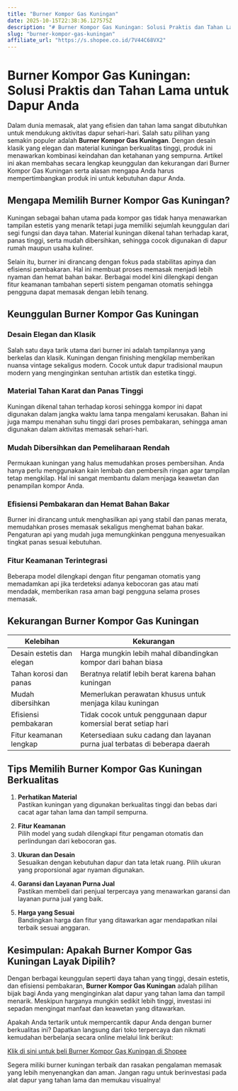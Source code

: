 ```yaml
---
title: "Burner Kompor Gas Kuningan"
date: 2025-10-15T22:38:36.127575Z
description: "# Burner Kompor Gas Kuningan: Solusi Praktis dan Tahan Lama untuk Dapur Anda..."
slug: "burner-kompor-gas-kuningan"
affiliate_url: "https://s.shopee.co.id/7V44C68VX2"
---
```

# Burner Kompor Gas Kuningan: Solusi Praktis dan Tahan Lama untuk Dapur Anda

Dalam dunia memasak, alat yang efisien dan tahan lama sangat dibutuhkan untuk mendukung aktivitas dapur sehari-hari. Salah satu pilihan yang semakin populer adalah **Burner Kompor Gas Kuningan**. Dengan desain klasik yang elegan dan material kuningan berkualitas tinggi, produk ini menawarkan kombinasi keindahan dan ketahanan yang sempurna. Artikel ini akan membahas secara lengkap keunggulan dan kekurangan dari Burner Kompor Gas Kuningan serta alasan mengapa Anda harus mempertimbangkan produk ini untuk kebutuhan dapur Anda.

## Mengapa Memilih Burner Kompor Gas Kuningan?

Kuningan sebagai bahan utama pada kompor gas tidak hanya menawarkan tampilan estetis yang menarik tetapi juga memiliki sejumlah keunggulan dari segi fungsi dan daya tahan. Material kuningan dikenal tahan terhadap karat, panas tinggi, serta mudah dibersihkan, sehingga cocok digunakan di dapur rumah maupun usaha kuliner.

Selain itu, burner ini dirancang dengan fokus pada stabilitas apinya dan efisiensi pembakaran. Hal ini membuat proses memasak menjadi lebih nyaman dan hemat bahan bakar. Berbagai model kini dilengkapi dengan fitur keamanan tambahan seperti sistem pengaman otomatis sehingga pengguna dapat memasak dengan lebih tenang.

## Keunggulan Burner Kompor Gas Kuningan

### Desain Elegan dan Klasik

Salah satu daya tarik utama dari burner ini adalah tampilannya yang berkelas dan klasik. Kuningan dengan finishing mengkilap memberikan nuansa vintage sekaligus modern. Cocok untuk dapur tradisional maupun modern yang menginginkan sentuhan artistik dan estetika tinggi.

### Material Tahan Karat dan Panas Tinggi

Kuningan dikenal tahan terhadap korosi sehingga kompor ini dapat digunakan dalam jangka waktu lama tanpa mengalami kerusakan. Bahan ini juga mampu menahan suhu tinggi dari proses pembakaran, sehingga aman digunakan dalam aktivitas memasak sehari-hari.

### Mudah Dibersihkan dan Pemeliharaan Rendah

Permukaan kuningan yang halus memudahkan proses pembersihan. Anda hanya perlu menggunakan kain lembab dan pembersih ringan agar tampilan tetap mengkilap. Hal ini sangat membantu dalam menjaga keawetan dan penampilan kompor Anda.

### Efisiensi Pembakaran dan Hemat Bahan Bakar

Burner ini dirancang untuk menghasilkan api yang stabil dan panas merata, memudahkan proses memasak sekaligus menghemat bahan bakar. Pengaturan api yang mudah juga memungkinkan pengguna menyesuaikan tingkat panas sesuai kebutuhan.

### Fitur Keamanan Terintegrasi

Beberapa model dilengkapi dengan fitur pengaman otomatis yang memadamkan api jika terdeteksi adanya kebocoran gas atau mati mendadak, memberikan rasa aman bagi pengguna selama proses memasak.

## Kekurangan Burner Kompor Gas Kuningan

| Kelebihan                  | Kekurangan                                                           |
|----------------------------|----------------------------------------------------------------------|
| Desain estetis dan elegan | Harga mungkin lebih mahal dibandingkan kompor dari bahan biasa     |
| Tahan korosi dan panas     | Beratnya relatif lebih berat karena bahan kuningan                   |
| Mudah dibersihkan         | Memerlukan perawatan khusus untuk menjaga kilau kuningan           |
| Efisiensi pembakaran      | Tidak cocok untuk penggunaan dapur komersial berat setiap hari     |
| Fitur keamanan lengkap    | Ketersediaan suku cadang dan layanan purna jual terbatas di beberapa daerah |

## Tips Memilih Burner Kompor Gas Kuningan Berkualitas

1. **Perhatikan Material**  
Pastikan kuningan yang digunakan berkualitas tinggi dan bebas dari cacat agar tahan lama dan tampil sempurna.

2. **Fitur Keamanan**  
Pilih model yang sudah dilengkapi fitur pengaman otomatis dan perlindungan dari kebocoran gas.

3. **Ukuran dan Desain**  
Sesuaikan dengan kebutuhan dapur dan tata letak ruang. Pilih ukuran yang proporsional agar nyaman digunakan.

4. **Garansi dan Layanan Purna Jual**  
Pastikan membeli dari penjual terpercaya yang menawarkan garansi dan layanan purna jual yang baik.

5. **Harga yang Sesuai**  
Bandingkan harga dan fitur yang ditawarkan agar mendapatkan nilai terbaik sesuai anggaran.

## Kesimpulan: Apakah Burner Kompor Gas Kuningan Layak Dipilih?

Dengan berbagai keunggulan seperti daya tahan yang tinggi, desain estetis, dan efisiensi pembakaran, **Burner Kompor Gas Kuningan** adalah pilihan bijak bagi Anda yang menginginkan alat dapur yang tahan lama dan tampil menarik. Meskipun harganya mungkin sedikit lebih tinggi, investasi ini sepadan mengingat manfaat dan keawetan yang ditawarkan.

Apakah Anda tertarik untuk mempercantik dapur Anda dengan burner berkualitas ini? Dapatkan langsung dari toko terpercaya dan nikmati kemudahan berbelanja secara online melalui link berikut:

[Klik di sini untuk beli Burner Kompor Gas Kuningan di Shopee](https://s.shopee.co.id/7V44C68VX2)

Segera miliki burner kuningan terbaik dan rasakan pengalaman memasak yang lebih menyenangkan dan aman. Jangan ragu untuk berinvestasi pada alat dapur yang tahan lama dan memukau visualnya!